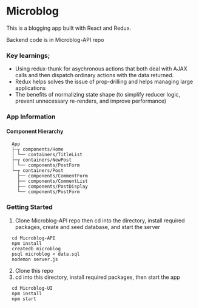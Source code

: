 # Microblog

This is a blogging app built with React and Redux. 

Backend code is in Microblog-API repo

### Key learnings;

  * Using redux-thunk for asychronous actions that both deal with AJAX calls and then dispatch ordinary actions with the data returned.
  * Redux helps solves the issue of prop-drilling and helps managing large applications
  * The benefits of normalizing state shape (to simplify reducer logic, prevent unnecessary re-renders, and improve performance)

### App Information
#### Component Hierarchy

```
  App
  ├─┬ components/Home
  │ └── containers/TitleList
  ├─┬ containers/NewPost
  │ └── components/PostForm
  └─┬ containers/Post
    ├── components/CommentForm
    ├── components/CommentList
    ├── components/PostDisplay
    └── components/PostForm
```

### Getting Started
1. Clone Microblog-API repo then cd into the directory, install required packages, create and seed database, and start the server
```
  cd Microblog-API
  npm install
  createdb microblog
  psql microblog < data.sql
  nodemon server.js 

```
2. Clone this repo
3. cd into this directory, install required packages, then start the app

```
  cd Microblog-UI
  npm install
  npm start
```
